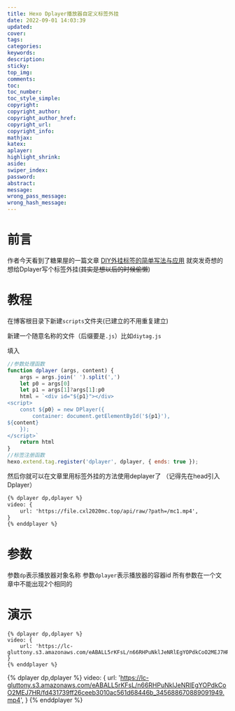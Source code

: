 ```yaml
---
title: Hexo Dplayer播放器自定义标签外挂
date: 2022-09-01 14:03:39
updated:
cover:
tags:
categories:
keywords:
description:
sticky:
top_img:
comments:
toc:
toc_number:
toc_style_simple:
copyright:
copyright_author:
copyright_author_href:
copyright_url:
copyright_info:
mathjax:
katex:
aplayer:
highlight_shrink:
aside:
swiper_index:
password:
abstract:
message:
wrong_pass_message:
wrong_hash_message:
---
```


# 前言
作者今天看到了糖果屋的一篇文章 [DIY外挂标签的简单写法与应用](https://akilar.top/posts/e2bf861f/) 就突发奇想的想给Dplayer写个标签外挂(~~其实是想以后的时候偷懒~~)

# 教程

在博客根目录下新建`scripts`文件夹(已建立的不用重复建立)

新建一个随意名称的文件（后缀要是`.js`）比如`diytag.js`

填入
```js
//参数处理函数
function dplayer (args, content) {
    args = args.join(' ').split(',')
    let p0 = args[0]
    let p1 = args[1]?args[1]:p0
    html = `<div id="${p1}"></div>
<script>
    const ${p0} = new DPlayer({
        container: document.getElementById('${p1}'),
${content}
    });
</script>`
    return html
}
//标签注册函数
hexo.extend.tag.register('dplayer', dplayer, { ends: true });
```

然后你就可以在文章里用标签外挂的方法使用deplayer了
（记得先在head引入Dplayer）
```md
{% dplayer dp,dplayer %}
video: {
    url: 'https://file.cxl2020mc.top/api/raw/?path=/mc1.mp4',
}
{% enddplayer %}
```

# 参数
参数`dp`表示播放器对象名称
参数`dplayer`表示播放器的容器id
所有参数在一个文章中不能出现2个相同的

# 演示

```
{% dplayer dp,dplayer %}
video: {
    url: 'https://lc-gluttony.s3.amazonaws.com/eABALL5rKFsL/n66RHPuNklJeNRlEgYOPdkCoO2MEJ7HR/fd431739ff26ceeb3010ac561d68446b_345688670889091949.mp4',
}
{% enddplayer %}
```

{% dplayer dp,dplayer %}
video: {
    url: 'https://lc-gluttony.s3.amazonaws.com/eABALL5rKFsL/n66RHPuNklJeNRlEgYOPdkCoO2MEJ7HR/fd431739ff26ceeb3010ac561d68446b_345688670889091949.mp4',
}
{% enddplayer %}